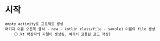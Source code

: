 # 시작
    empty activity로 프로젝트 생성
    패키지 이름 오른쪽 클릭 - new - kotlin class/file - sample1 이름의 file 생성
        ().kt 확장자의 파일이 생성됨. 여기서 코틀린 코드 작성)